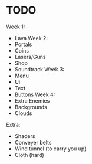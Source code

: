 # TODO
Week 1:
 - Lava
Week 2:
 - Portals
 - Coins
 - Lasers/Guns
 - Shop
 - Soundtrack
Week 3:
 - Menu
 - Ui
 - Text
 - Buttons
Week 4:
 - Extra Enemies
 - Backgrounds
 - Clouds

Extra:
 - Shaders
 - Conveyer belts
 - Wind tunnel (to carry you up)
 - Cloth (hard)